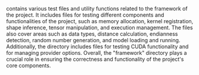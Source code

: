 contains various test files and utility functions related to the framework of the project. It includes files for testing different components and functionalities of the project, such as memory allocation, kernel registration, shape inference, tensor manipulation, and execution management. The files also cover areas such as data types, distance calculation, endianness detection, random number generation, and model loading and running. Additionally, the directory includes files for testing CUDA functionality and for managing provider options. Overall, the "framework" directory plays a crucial role in ensuring the correctness and functionality of the project's core components.